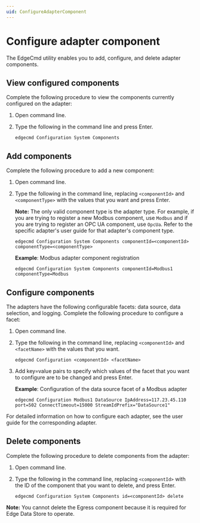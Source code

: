 ```yaml
---
uid: ConfigureAdapterComponent
---
```


# Configure adapter component

The EdgeCmd utility enables you to add, configure, and delete adapter components.

## View configured components

Complete the following procedure to view the components currently configured on the adapter:

1. Open command line.
2. Type the following in the command line and press Enter.

	`edgecmd Configuration System Components`

## Add components

Complete the following procedure to add a new component:

1. Open command line.
2. Type the following in the command line, replacing `<componentId>` and `<componentType>` with the values that you want and press Enter.

	**Note:** The only valid component type is the adapter type. For example, if you are trying to register a new Modbus component, use `Modbus` and if you are trying to register an OPC UA component, use `OpcUa`. Refer to the specific adapter's user guide for that adapter's component type. 
	
	`edgecmd Configuration System Components componentId=<componentId> componentType=<componentType>`

	**Example**: Modbus adapter component registration

	`edgecmd Configuration System Components componentId=Modbus1 componentType=Modbus`

## Configure components

The adapters have the following configurable facets: data source, data selection, and logging. Complete the following procedure to configure a facet:

1. Open command line.
2. Type the following in the command line, replacing `<componentId>` and `<facetName>` with the values that you want.

	`edgecmd Configuration <componentId> <facetName>`
	
3. Add key=value pairs to specify which values of the facet that you want to configure are to be changed and press Enter.
	
	**Example**: Configuration of the data source facet of a Modbus adapter

	`edgecmd Configuration Modbus1 DataSource IpAddress=117.23.45.110 port=502 ConnectTimeout=15000 StreamIdPrefix="DataSource1"`

For detailed information on how to configure each adapter, see the user guide for the corresponding adapter.

## Delete components

Complete the following procedure to delete components from the adapter:

1. Open command line.
2. Type the following in the command line, replacing `<componentId>` with the ID of the component that you want to delete, and press Enter.

	`edgecmd Configuration System Components id=<componentId> delete`

**Note:** You cannot delete the Egress component because it is required for Edge Data Store to operate.
